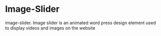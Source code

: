 # Image-Slider
image-slider.  Image slider is an animated word press design element used to display videos and images on the website
